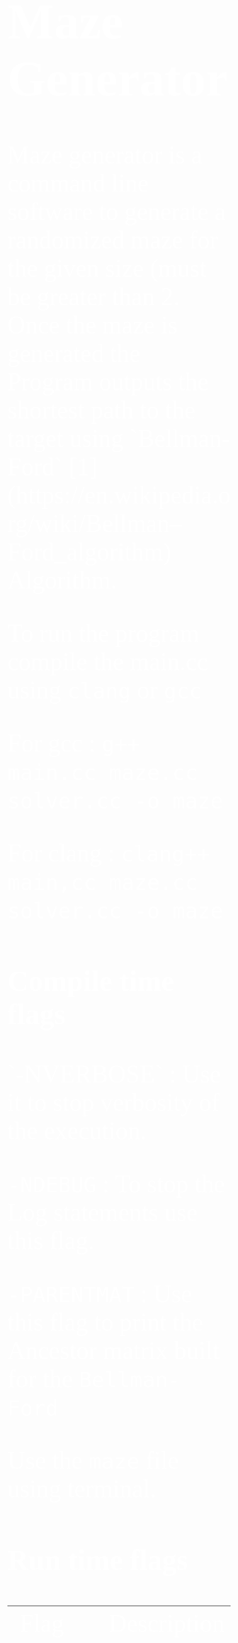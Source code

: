 
<span style="color:#fff; font-family: 'Bebas Neue'; font-size: 4em;">
<h1> Maze Generator</h1>
Maze generator is a command line software to generate a randomized maze for the given size (must be greater than 2. Once the maze is generated the Program outputs the shortest path to the target using `Bellman-Ford` [1](https://en.wikipedia.org/wiki/Bellman–Ford_algorithm) Algorithm.

To run the program compile the main.cc using `clang` or `gcc`

For gcc : `g++ main.cc maze.cc solver.cc -o maze`

For clang : `clang++ main,cc maze.cc solver.cc -o maze`

<h3> Compile time flags</h3>
`-NVERBOSE` : Use it to stop verbosity of the execution.

`-NDEBUG` : To stop the Log statements use this flag.

`-PARENTMAT` :  Use this flag to print the Ancestor matrix built for the `Bellman-Ford`


Use the `maze` file using terminal.

<h3> Run time flags</h3>
<table>
<tr>
<td>Flag</td>
<td>Description</td>
<td>Example</td>
</tr>
<tr>
<td>`--size` or `-s`</td>
<td>set the size of maze</td>
<td>
Example: `./main --size 25`.
It will generate the 25x25 maze
</td>
</tr>
<tr>
<td>`--mode` or `-m`</td>
<td>`0` to print the path only. `1` to show the whole matrix</td>
<td>
Example: `./main --mode 0`.
</td>
</tr>
<tr>
<td>`--algo` or `-a`</td>
<td>`1` for Bellman Ford.  Others yet to implement</td>
<td>
Example: `./main -a 1`.
</td>
</tr>
</tr>
<tr>
<td>`--target` or `-t`</td>
<td>Set the target in the maze</td>
<td>
Example: ```./main -t 10 10```. Sets the target at `maze[10][10]`
</td>
</tr>
<table>

<h1> Screen Shots </h1>

![img1](./img/Screenshot_20230916_142428.png)

![img2](./img/Screenshot_20230916_142452.png)
</span>
